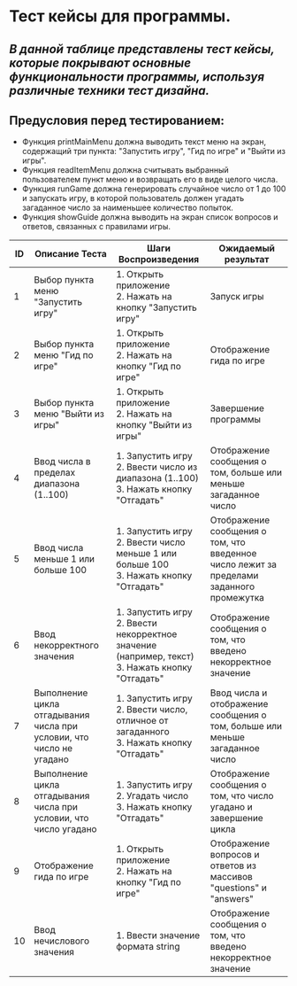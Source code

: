 # **Тест кейсы для программы.**

## _В данной таблице представлены тест кейсы, которые покрывают основные функциональности программы, используя различные техники тест дизайна._

## Предусловия перед тестированием:
- Функция printMainMenu должна выводить текст меню на экран, содержащий три пункта: "Запустить игру", "Гид по игре" и "Выйти из игры".
- Функция readItemMenu должна считывать выбранный пользователем пункт меню и возвращать его в виде целого числа.
- Функция runGame должна генерировать случайное число от 1 до 100 и запускать игру, в которой пользователь должен угадать загаданное число за наименьшее количество попыток.
- Функция showGuide должна выводить на экран список вопросов и ответов, связанных с правилами игры.

| ID | Описание Теста                                                       | Шаги Воспроизведения                                                                                      | Ожидаемый результат                                                                      |
|----|----------------------------------------------------------------------|-----------------------------------------------------------------------------------------------------------|------------------------------------------------------------------------------------------|
| 1  | Выбор пункта меню "Запустить игру"                                   | 1. Открыть приложение<br/>2. Нажать на кнопку "Запустить игру"                                            | Запуск игры                                                                              |
| 2  | Выбор пункта меню "Гид по игре"                                      | 1. Открыть приложение <br> 2. Нажать на кнопку "Гид по игре"                                              | Отображение гида по игре                                                                 |
| 3  | Выбор пункта меню "Выйти из игры"                                    | 1. Открыть приложение <br> 2. Нажать на кнопку "Выйти из игры"                                            | Завершение программы                                                                     |
| 4  | Ввод числа в пределах диапазона (1..100)                             | 1. Запустить игру <br> 2. Ввести число из диапазона (1..100) <br> 3. Нажать кнопку "Отгадать"             | Отображение сообщения о том, больше или меньше загаданное число                          |
| 5  | Ввод числа меньше 1 или больше 100                                   | 1. Запустить игру <br> 2. Ввести число меньше 1 или больше 100 <br> 3. Нажать кнопку "Отгадать"           | Отображение сообщения о том, что введенное число лежит за пределами заданного промежутка |
| 6  | Ввод некорректного значения                                          | 1. Запустить игру <br> 2. Ввести некорректное значение (например, текст) <br> 3. Нажать кнопку "Отгадать" | Отображение сообщения о том, что введено некорректное значение                           |
| 7  | Выполнение цикла отгадывания числа при условии, что число не угадано | 1. Запустить игру <br> 2. Ввести число, отличное от загаданного <br> 3. Нажать кнопку "Отгадать"          | Ввод числа и отображение сообщения о том, больше или меньше загаданное число             |
| 8  | Выполнение цикла отгадывания числа при условии, что число угадано    | 1. Запустить игру <br> 2. Угадать число <br> 3. Нажать кнопку "Отгадать"                                  | Отображение сообщения о том, что число угадано и завершение цикла                        |
| 9  | Отображение гида по игре                                             | 1. Открыть приложение <br> 2. Нажать на кнопку "Гид по игре"                                              | Отображение вопросов и ответов из массивов "questions" и "answers"                       |
| 10 | Ввод нечислового значения                                            | 1. Ввести значение формата string                                                                         | Отображение сообщения о том, что введено некорректное значение                           |